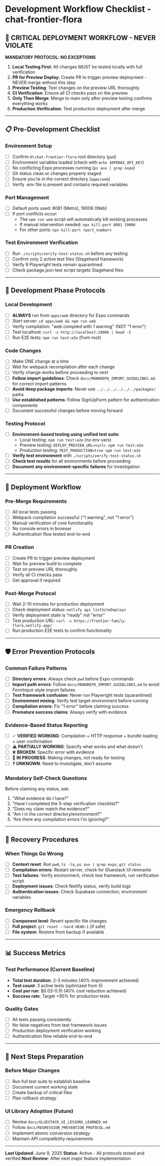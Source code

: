 # Development Workflow Checklist - chat-frontier-flora

## 🚨 CRITICAL DEPLOYMENT WORKFLOW - NEVER VIOLATE

**MANDATORY PROTOCOL: NO EXCEPTIONS**

1. **Local Testing First**: All changes MUST be tested locally with full verification
2. **PR for Preview Deploy**: Create PR to trigger preview deployment - NEVER merge without this step
3. **Preview Testing**: Test changes on the preview URL thoroughly
4. **CI Verification**: Ensure all CI checks pass on the preview
5. **Only Then Merge**: Merge to main only after preview testing confirms everything works
6. **Production Verification**: Test production deployment after merge

---

## 📋 Pre-Development Checklist

### Environment Setup
- [ ] Confirm in `chat-frontier-flora` root directory (`pwd`)
- [ ] Environment variables loaded (check with `echo $OPENAI_API_KEY`)
- [ ] No conflicting Expo processes running (`ps aux | grep expo`)
- [ ] Git status clean or changes properly staged
- [ ] Ensure you're in the correct directory (`apps/web`)
- [ ] Verify .env file is present and contains required variables

### Port Management
- [ ] Default ports used: 8081 (Metro), 19006 (Web)
- [ ] If port conflicts occur:
  - The `npm run web` script will automatically kill existing processes
  - If manual intervention needed: `npx kill-port 8081 19006`
  - For other ports: `npx kill-port <port_number>`

### Test Environment Verification
- [ ] Run `./scripts/verify-test-status.sh` before any testing
- [ ] Confirm only 2 active test files (Stagehand framework)
- [ ] Verify 9 Playwright tests remain quarantined
- [ ] Check package.json test script targets Stagehand files

---

## 🔧 Development Phase Protocols

### Local Development
- [ ] **ALWAYS** run from `apps/web` directory for Expo commands
- [ ] Start server: `cd apps/web && npm run web`
- [ ] Verify compilation: "web compiled with 1 warning" (NOT "1 error")
- [ ] Test localhost: `curl -s http://localhost:19006 | head -5`
- [ ] Run E2E tests: `npm run test:e2e` (from root)

### Code Changes
- [ ] Make ONE change at a time
- [ ] Wait for webpack recompilation after each change
- [ ] Verify change works before proceeding to next
- [ ] **Follow import guidelines**: Check `docs/MONOREPO_IMPORT_GUIDELINES.md` for correct import patterns
- [ ] **Avoid deep package imports**: Never use `../../../../../../packages/` paths
- [ ] **Use established patterns**: Follow SignUpForm pattern for authentication components
- [ ] Document successful changes before moving forward

### Testing Protocol
- [ ] **Environment-based testing using unified test suite**:
  - Local testing: `npm run test:e2e` (no env vars)
  - Preview testing: `DEPLOY_PREVIEW_URL=<url> npm run test:e2e`
  - Production testing: `TEST_PRODUCTION=true npm run test:e2e`
- [ ] **Verify test environment** with `./scripts/verify-test-status.sh`
- [ ] **Check test results** for all environments before proceeding
- [ ] **Document any environment-specific failures** for investigation

---

## 🚀 Deployment Workflow

### Pre-Merge Requirements
- [ ] All local tests passing
- [ ] Webpack compilation successful ("1 warning", not "1 error")
- [ ] Manual verification of core functionality
- [ ] No console errors in browser
- [ ] Authentication flow tested end-to-end

### PR Creation
- [ ] Create PR to trigger preview deployment
- [ ] Wait for preview build to complete
- [ ] Test on preview URL thoroughly
- [ ] Verify all CI checks pass
- [ ] Get approval if required

### Post-Merge Protocol
- [ ] Wait 2-10 minutes for production deployment
- [ ] Check deployment status: `netlify api listSiteDeploys`
- [ ] Verify deployment state is "ready" not "error"
- [ ] Test production URL: `curl -s https://frontier-family-flora.netlify.app/`
- [ ] Run production E2E tests to confirm functionality

---

## 🛡️ Error Prevention Protocols

### Common Failure Patterns
- [ ] **Directory errors**: Always check `pwd` before Expo commands
- [ ] **Import path errors**: Follow `docs/MONOREPO_IMPORT_GUIDELINES.md` to avoid FormInput-style import failures
- [ ] **Test framework confusion**: Never run Playwright tests (quarantined)
- [ ] **Environment mixing**: Verify test target environment before running
- [ ] **Compilation errors**: Fix "1 error" before claiming success
- [ ] **Premature success claims**: Always verify with evidence

### Evidence-Based Status Reporting
- [ ] ✅ **VERIFIED WORKING**: Compilation + HTTP response + bundle loading + user confirmation
- [ ] ⚠️ **PARTIALLY WORKING**: Specify what works and what doesn't
- [ ] ❌ **BROKEN**: Specific error with evidence
- [ ] 🔄 **IN PROGRESS**: Making changes, not ready for testing
- [ ] ❓ **UNKNOWN**: Need to investigate, don't assume

### Mandatory Self-Check Questions
Before claiming any status, ask:
1. "What evidence do I have?"
2. "Have I completed the 5-step verification checklist?"
3. "Does my claim match the evidence?"
4. "Am I in the correct directory/environment?"
5. "Are there any compilation errors I'm ignoring?"

---

## 🔄 Recovery Procedures

### When Things Go Wrong
- [ ] **Context reset**: Run `pwd`, `ls -la`, `ps aux | grep expo`, `git status`
- [ ] **Compilation errors**: Restart server, check for Gluestack UI remnants
- [ ] **Test failures**: Verify environment, check test framework, run verification script
- [ ] **Deployment issues**: Check Netlify status, verify build logs
- [ ] **Authentication issues**: Check Supabase connection, environment variables

### Emergency Rollback
- [ ] **Component level**: Revert specific file changes
- [ ] **Full project**: `git reset --hard HEAD~1` (if safe)
- [ ] **File system**: Restore from backup if available

---

## 📊 Success Metrics

### Test Performance (Current Baseline)
- **Total test duration**: 2-3 minutes (40% improvement achieved)
- **Test count**: 3 active tests (optimized from 5)
- **Cost per run**: $0.03-0.15 (40% cost reduction achieved)
- **Success rate**: Target >95% for production tests

### Quality Gates
- [ ] All tests passing consistently
- [ ] No false negatives from test framework issues
- [ ] Production deployment verification working
- [ ] Authentication flow reliable end-to-end

---

## 🎯 Next Steps Preparation

### Before Major Changes
- [ ] Run full test suite to establish baseline
- [ ] Document current working state
- [ ] Create backup of critical files
- [ ] Plan rollback strategy

### UI Library Adoption (Future)
- [ ] Review `docs/GLUESTACK_UI_LESSONS_LEARNED.md`
- [ ] Follow `docs/REGRESSION_PREVENTION_PROTOCOL.md`
- [ ] Implement atomic conversion strategy
- [ ] Maintain API compatibility requirements

---

**Last Updated**: June 9, 2025
**Status**: Active - All protocols tested and verified
**Next Review**: After next major feature implementation
